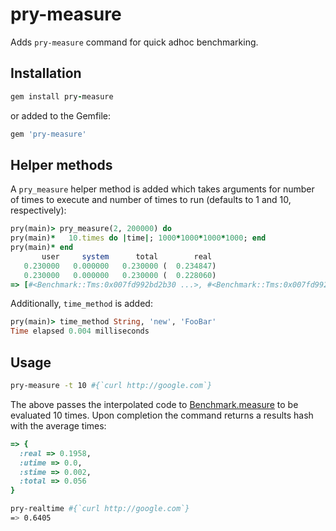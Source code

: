 # pry-measure

Adds `pry-measure` command for quick adhoc benchmarking.


## Installation

  ```ruby
  gem install pry-measure
  ```

or added to the Gemfile:
  ```ruby
  gem 'pry-measure'
  ```

## Helper methods

A `pry_measure` helper method is added which takes arguments for number of times to execute and number of times to run (defaults to 1 and 10, respectively):

  ```ruby
  pry(main)> pry_measure(2, 200000) do
  pry(main)*   10.times do |time|; 1000*1000*1000*1000; end
  pry(main)* end
         user     system      total        real
     0.230000   0.000000   0.230000 (  0.234847)
     0.230000   0.000000   0.230000 (  0.228060)
  => [#<Benchmark::Tms:0x007fd992bd2b30 ...>, #<Benchmark::Tms:0x007fd992bd2220 ...>]
  ```

Additionally, `time_method` is added:

  ```ruby
  pry(main)> time_method String, 'new', 'FooBar'
  Time elapsed 0.004 milliseconds
  ```

## Usage

  ```bash
  pry-measure -t 10 #{`curl http://google.com`}
  ```

The above passes the interpolated code to [Benchmark.measure](http://www.ruby-doc.org/stdlib-1.9.3/libdoc/benchmark/rdoc/Benchmark.html#method-c-measure) to be evaluated 10 times. Upon completion the command returns a results hash with the average times:

  ```ruby
  => {
    :real => 0.1958,
    :utime => 0.0,
    :stime => 0.002,
    :total => 0.056
  }
  ```

  ```bash
  pry-realtime #{`curl http://google.com`}
  => 0.6405
  ```
